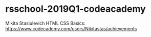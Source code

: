 # rsschool-2019Q1-codeacademy

Mikita Stasiulevich
HTML CSS Basics: https://www.codecademy.com/users/Nikitastas/achievements
